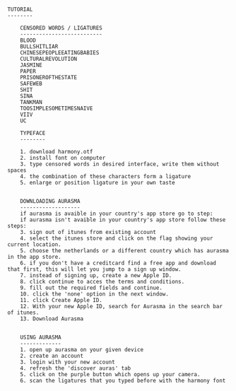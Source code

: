 	TUTORIAL
	--------

		CENSORED WORDS / LIGATURES
		--------------------------
		BLOOD
		BULLSHITLIAR
		CHINESEPEOPLEEATINGBABIES
		CULTURALREVOLUTION
		JASMINE
		PAPER
		PRISONEROFTHESTATE
		SAFEWEB
		SHIT
		SINA
		TANKMAN
		TOOSIMPLESOMETIMESNAIVE
		VIIV
		UC

		TYPEFACE
		--------

		1. download harmony.otf
		2. install font on computer
		3. type censored words in desired interface, write them without spaces
		4. the combination of these characters form a ligature
		5. enlarge or position ligature in your own taste


		DOWNLOADING AURASMA
		-------------------
		if aurasma is avaible in your country's app store go to step: 
		if aurasma isn't avaible in your country's app store follow these steps:
		3. sign out of itunes from existing account
		4. select the itunes store and click on the flag showing your current location.
		5. choose the netherlands or a different country which has aurasma in the app store.
		6. if you don't have a creditcard find a free app and download that first, this will let you jump to a sign up window.
		7. instead of signing up, create a new Apple ID.
		8. click continue to acces the terms and conditions. 
		9. fill out the required fields and continue.
		10. click the 'none' option in the next window.
		11. click Create Apple ID.
		12. With your new Apple ID, search for Aurasma in the search bar of itunes.
		13. Download Aurasma


		USING AURASMA
		-------------
		1. open up aurasma on your given device
		2. create an account
		3. login with your new account
		4. refresh the 'discover auras' tab
		5. click on the purple button which opens up your camera.
		6. scan the ligatures that you typed before with the harmony font